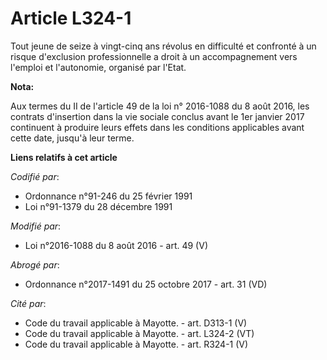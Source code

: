 # Article L324-1

Tout jeune de seize à vingt-cinq ans révolus en difficulté et confronté à un risque d'exclusion professionnelle a droit à un
accompagnement vers l'emploi et l'autonomie, organisé par l'Etat.

**Nota:**

Aux termes du II de l'article 49 de la loi n° 2016-1088 du 8 août 2016, les contrats d'insertion dans la vie sociale conclus
avant le 1er janvier 2017 continuent à produire leurs effets dans les conditions applicables avant cette date, jusqu'à leur
terme.

**Liens relatifs à cet article**

_Codifié par_:

  - Ordonnance n°91-246 du 25 février 1991
  - Loi n°91-1379 du 28 décembre 1991

_Modifié par_:

  - Loi n°2016-1088 du 8 août 2016 - art. 49 (V)

_Abrogé par_:

  - Ordonnance n°2017-1491 du 25 octobre 2017 - art. 31 (VD)

_Cité par_:

  - Code du travail applicable à Mayotte. - art. D313-1 (V)
  - Code du travail applicable à Mayotte. - art. L324-2 (VT)
  - Code du travail applicable à Mayotte. - art. R324-1 (V)
